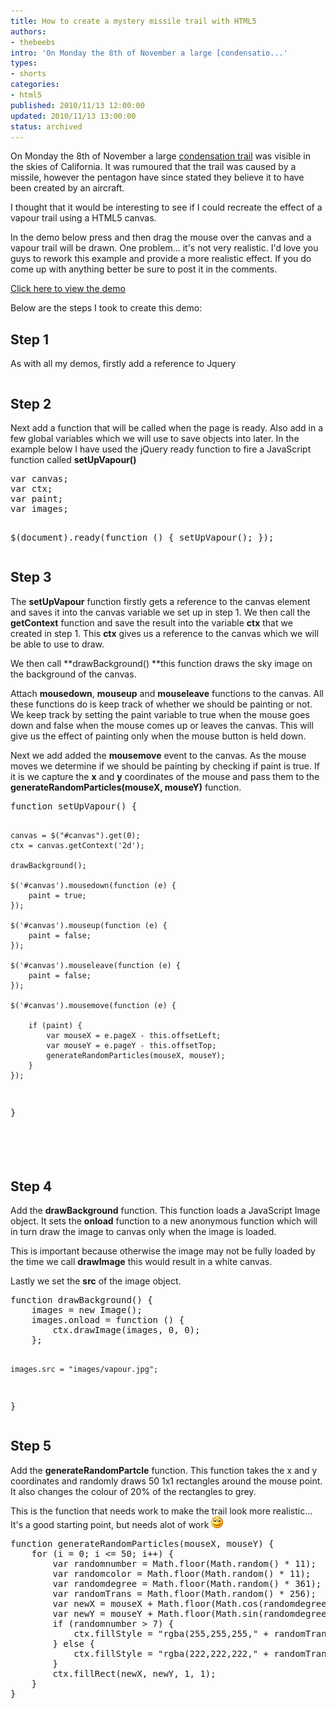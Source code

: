 ```yaml
---
title: How to create a mystery missile trail with HTML5
authors:
- thebeebs
intro: 'On Monday the 8th of November a large [condensatio...'
types:
- shorts
categories:
- html5
published: 2010/11/13 12:00:00
updated: 2010/11/13 13:00:00
status: archived
---
```


On Monday the 8th of November a large [condensation trail](http://www.bbc.co.uk/news/world-us-canada-11731014) was visible in the skies of California. It was rumoured that the trail was caused by a missile, however the pentagon have since stated they believe it to have been created by an aircraft.

I thought that it would be interesting to see if I could recreate the effect of a vapour trail using a HTML5 canvas.

In the demo below press and then drag the mouse over the canvas and a vapour trail will be drawn. One problem... it's not very realistic. I'd love you guys to rework this example and provide a more realistic effect. If you do come up with anything better be sure to post it in the comments.

[Click here to view the demo](http://bit.ly/aujmoB)

Below are the steps I took to create this demo:

## Step 1

As with all my demos, firstly add a reference to Jquery
  <div style="padding-bottom: 0px; margin: 0px; padding-left: 0px; padding-right: 0px; display: inline; float: none; padding-top: 0px" id="scid:f32c3428-b7e9-4f15-a8ea-c502c7ff2e88:2bdf8ecc-5b80-48a4-860b-86bcff180025" class="wlWriterEditableSmartContent"><pre class="brush: javascript;"><script src="images/jquery-1.4.2.min.js" language="javascript"
type="text/javascript"></script></pre></div>

## Step 2

Next add a function that will be called when the page is ready. Also add in a few global variables which we will use to save objects into later. In the example below I have used the jQuery ready function to fire a JavaScript function called **setUpVapour()**

<div style="padding-bottom: 0px; margin: 0px; padding-left: 0px; padding-right: 0px; display: inline; float: none; padding-top: 0px" id="scid:f32c3428-b7e9-4f15-a8ea-c502c7ff2e88:bb28fd4a-38cc-412c-bf7f-92a1486612bf" class="wlWriterEditableSmartContent"><pre class="brush: javascript;">var canvas;
var ctx;
var paint;
var images;

$(document).ready(function () {
    setUpVapour();
});</pre></div>

## Step 3

The **setUpVapour** function firstly gets a reference to the canvas element and saves it into the canvas variable we set up in step 1. We then call the **getContext** function and save the result into the variable **ctx** that we created in step 1. This **ctx** gives us a reference to the canvas which we will be able to use to draw.

We then call **drawBackground() **this function draws the sky image on the background of the canvas.

Attach **mousedown**, **mouseup** and **mouseleave** functions to the canvas. All these functions do is keep track of whether we should be painting or not. We keep track by setting the paint variable to true when the mouse goes down and false when the mouse comes up or leaves the canvas. This will give us the effect of painting only when the mouse button is held down.

Next we add added the **mousemove** event to the canvas. As the mouse moves we determine if we should be painting by checking if paint is true. If it is we capture the **x** and **y** coordinates of the mouse and pass them to the **generateRandomParticles(mouseX, mouseY)** function.

<div style="padding-bottom: 0px; margin: 0px; padding-left: 0px; padding-right: 0px; display: inline; float: none; padding-top: 0px" id="scid:f32c3428-b7e9-4f15-a8ea-c502c7ff2e88:14384ce8-d7f9-432c-a2c7-c9e5cfd5b994" class="wlWriterEditableSmartContent"><pre class="brush: javascript;">function setUpVapour() {

    canvas = $("#canvas").get(0);
    ctx = canvas.getContext('2d');

    drawBackground();

    $('#canvas').mousedown(function (e) {
        paint = true;
    });

    $('#canvas').mouseup(function (e) {
        paint = false;
    });

    $('#canvas').mouseleave(function (e) {
        paint = false;
    });

    $('#canvas').mousemove(function (e) {

        if (paint) {
            var mouseX = e.pageX - this.offsetLeft;
            var mouseY = e.pageY - this.offsetTop;
            generateRandomParticles(mouseX, mouseY);
        }
    });            
}</pre></div>

## &#160;

## Step 4 

Add the **drawBackground** function. This function loads a JavaScript Image object. It sets the **onload** function to a new anonymous function which will in turn draw the image to canvas only when the image is loaded.

This is important because otherwise the image may not be fully loaded by the time we call **drawImage** this would result in a white canvas.

Lastly we set the **src** of the image object.

<div style="padding-bottom: 0px; margin: 0px; padding-left: 0px; padding-right: 0px; display: inline; float: none; padding-top: 0px" id="scid:f32c3428-b7e9-4f15-a8ea-c502c7ff2e88:fe28ab29-859c-4b7c-bd0f-d956562d9c28" class="wlWriterEditableSmartContent"><pre class="brush: javascript;">function drawBackground() {
    images = new Image();
    images.onload = function () {
        ctx.drawImage(images, 0, 0);
    };

    images.src = "images/vapour.jpg";
} </pre></div>

## Step 5

Add the **generateRandomPartcle** function. This function takes the x and y coordinates and randomly draws 50 1x1 rectangles around the mouse point. It also changes the colour of 20% of the rectangles to grey.

This is the function that needs work to make the trail look more realistic... It's a good starting point, but needs alot of work ![Smile](images/4251.wlEmoticon-smile_212C422F.png)&#160;

<div style="padding-bottom: 0px; margin: 0px; padding-left: 0px; padding-right: 0px; display: inline; float: none; padding-top: 0px" id="scid:f32c3428-b7e9-4f15-a8ea-c502c7ff2e88:04f651e2-a875-4d32-aa78-cf983c12cc04" class="wlWriterEditableSmartContent"><pre class="brush: javascript;">function generateRandomParticles(mouseX, mouseY) {
    for (i = 0; i <= 50; i++) {
        var randomnumber = Math.floor(Math.random() * 11);
        var randomcolor = Math.floor(Math.random() * 11);
        var randomdegree = Math.floor(Math.random() * 361);
        var randomTrans = Math.floor(Math.random() * 256);
        var newX = mouseX + Math.floor(Math.cos(randomdegree * Math.PI / 180) * randomnumber);
        var newY = mouseY + Math.floor(Math.sin(randomdegree * Math.PI / 180) * randomnumber);
        if (randomnumber > 7) {
            ctx.fillStyle = "rgba(255,255,255," + randomTrans + ")";
        } else {
            ctx.fillStyle = "rgba(222,222,222," + randomTrans + ")";
        }
        ctx.fillRect(newX, newY, 1, 1);
    }
}</pre></div>